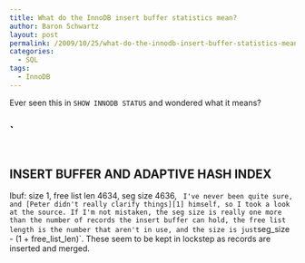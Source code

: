 ```yaml
---
title: What do the InnoDB insert buffer statistics mean?
author: Baron Schwartz
layout: post
permalink: /2009/10/25/what-do-the-innodb-insert-buffer-statistics-mean/
categories:
  - SQL
tags:
  - InnoDB
---
```

Ever seen this in `SHOW INNODB STATUS` and wondered what it means?

`<pre>
-------------------------------------
INSERT BUFFER AND ADAPTIVE HASH INDEX
-------------------------------------
Ibuf: size 1, free list len 4634, seg size 4636,
</pre>` 
I've never been quite sure, and [Peter didn't really clarify things][1] himself, so I took a look at the source. If I'm not mistaken, the seg size is really one more than the number of records the insert buffer can hold, the free list length is the number that aren't in use, and the size is just `seg_size - (1 + free_list_len)`. These seem to be kept in lockstep as records are inserted and merged.

 [1]: http://www.mysqlperformanceblog.com/2006/07/17/show-innodb-status-walk-through/
